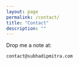 ```yaml
---
layout: page
permalink: /contact/
title: "Contact"
description: ""
---
```


Drop me a note at:

`contact@subhadipmitra.com`
